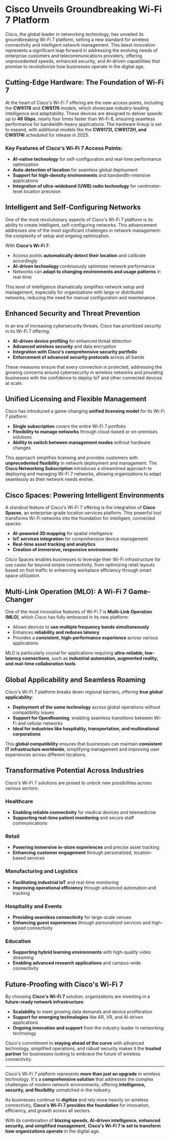 # Cisco Unveils Groundbreaking Wi-Fi 7 Platform

Cisco, the global leader in networking technology, has unveiled its groundbreaking Wi-Fi 7 platform, setting a new standard for wireless connectivity and intelligent network management. This latest innovation represents a significant leap forward in addressing the evolving needs of enterprise customers and telecommunications providers, offering unprecedented speeds, enhanced security, and AI-driven capabilities that promise to revolutionize how businesses operate in the digital age.

## Cutting-Edge Hardware: The Foundation of Wi-Fi 7

At the heart of Cisco's Wi-Fi 7 offering are the new access points, including the **CW9178** and **CW9176** models, which showcase industry-leading intelligence and adaptability. These devices are designed to deliver speeds up to **46 Gbps**, nearly four times faster than Wi-Fi 6, ensuring seamless performance for bandwidth-heavy applications. The hardware lineup is set to expand, with additional models like the **CW9172I, CW9172H, and CW9174I** scheduled for release in 2025.

### Key Features of Cisco's Wi-Fi 7 Access Points:
- **AI-native technology** for self-configuration and real-time performance optimization
- **Auto-detection of location** for seamless global deployment
- **Support for high-density environments** and bandwidth-intensive applications
- **Integration of ultra-wideband (UWB) radio technology** for centimeter-level location precision

## Intelligent and Self-Configuring Networks

One of the most revolutionary aspects of Cisco's Wi-Fi 7 platform is its ability to create intelligent, self-configuring networks. This advancement addresses one of the most significant challenges in network management: the complexity of setup and ongoing optimization.

With **Cisco's Wi-Fi 7**:
- Access points **automatically detect their location** and calibrate accordingly
- **AI-driven technology** continuously optimizes network performance
- Networks can **adapt to changing environments and usage patterns** in real-time

This level of intelligence dramatically simplifies network setup and management, especially for organizations with large or distributed networks, reducing the need for manual configuration and maintenance.

## Enhanced Security and Threat Prevention

In an era of increasing cybersecurity threats, Cisco has prioritized security in its Wi-Fi 7 offering:
- **AI-driven device profiling** for enhanced threat detection
- **Advanced wireless security** and data encryption
- **Integration with Cisco's comprehensive security portfolio**
- **Enforcement of advanced security protocols** across all bands

These measures ensure that every connection is protected, addressing the growing concerns around cybersecurity in wireless networks and providing businesses with the confidence to deploy IoT and other connected devices at scale.

## Unified Licensing and Flexible Management

Cisco has introduced a game-changing **unified licensing model** for its Wi-Fi 7 platform:
- **Single subscription** covers the entire Wi-Fi 7 portfolio
- **Flexibility to manage networks** through cloud-based or on-premises solutions
- **Ability to switch between management modes** without hardware changes

This approach simplifies licensing and provides customers with **unprecedented flexibility** in network deployment and management. The **Cisco Networking Subscription** introduces a streamlined approach to deploying and managing Wi-Fi 7 networks, allowing organizations to adapt seamlessly as their network needs evolve.

## Cisco Spaces: Powering Intelligent Environments

A standout feature of Cisco's Wi-Fi 7 offering is the integration of **Cisco Spaces**, an enterprise-grade location services platform. This powerful tool transforms Wi-Fi networks into the foundation for intelligent, connected spaces:

- **AI-powered 3D mapping** for spatial intelligence
- **IoT services integration** for comprehensive device management
- **Real-time asset tracking and analytics**
- **Creation of immersive, responsive environments**

Cisco Spaces enables businesses to leverage their Wi-Fi infrastructure for use cases far beyond simple connectivity, from optimizing retail layouts based on foot traffic to enhancing workplace efficiency through smart space utilization.

## Multi-Link Operation (MLO): A Wi-Fi 7 Game-Changer

One of the most innovative features of Wi-Fi 7 is **Multi-Link Operation (MLO)**, which Cisco has fully embraced in its new platform:
- Allows devices to **use multiple frequency bands simultaneously**
- Enhances **reliability and reduces latency**
- Provides a **consistent, high-performance experience** across various applications

MLO is particularly crucial for applications requiring **ultra-reliable, low-latency connections**, such as **industrial automation, augmented reality, and real-time collaboration tools**.

## Global Applicability and Seamless Roaming

Cisco's Wi-Fi 7 platform breaks down regional barriers, offering **true global applicability**:
- **Deployment of the same technology** across global operations without compatibility issues
- **Support for OpenRoaming**, enabling seamless transitions between Wi-Fi and cellular networks
- **Ideal for industries like hospitality, transportation, and multinational corporations**

This **global compatibility** ensures that businesses can maintain **consistent IT infrastructure worldwide**, simplifying management and improving user experiences across different locations.

## Transformative Potential Across Industries

Cisco's Wi-Fi 7 solutions are poised to unlock new possibilities across various sectors:

### Healthcare
- **Enabling reliable connectivity** for medical devices and telemedicine
- **Supporting real-time patient monitoring** and secure staff communications

### Retail
- **Powering immersive in-store experiences** and precise asset tracking
- **Enhancing customer engagement** through personalized, location-based services

### Manufacturing and Logistics
- **Facilitating industrial IoT** and real-time monitoring
- **Improving operational efficiency** through advanced automation and tracking

### Hospitality and Events
- **Providing seamless connectivity** for large-scale venues
- **Enhancing guest experiences** through personalized services and high-speed connectivity

### Education
- **Supporting hybrid learning environments** with high-quality video streaming
- **Enabling advanced research applications** and campus-wide connectivity

## Future-Proofing with Cisco's Wi-Fi 7

By choosing **Cisco's Wi-Fi 7** solution, organizations are investing in a **future-ready network infrastructure**:
- **Scalability** to meet growing data demands and device proliferation
- **Support for emerging technologies** like AR, VR, and AI-driven applications
- **Ongoing innovation and support** from the industry leader in networking technology

Cisco's commitment to **staying ahead of the curve** with advanced technology, simplified operations, and robust security makes it the **trusted partner** for businesses looking to embrace the future of wireless connectivity.

---



Cisco's Wi-Fi 7 platform represents **more than just an upgrade** in wireless technology. It's a **comprehensive solution** that addresses the complex challenges of modern network environments, offering **intelligence, security, and flexibility** unmatched in the industry.

As businesses continue to **digitize** and rely more heavily on wireless connectivity, **Cisco's Wi-Fi 7 provides the foundation** for innovation, efficiency, and growth across all sectors.

With its combination of **blazing speeds, AI-driven intelligence, enhanced security, and simplified management**, **Cisco's Wi-Fi 7 is set to transform how organizations operate** in the digital age.